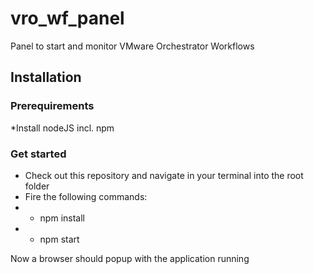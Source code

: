# vro_wf_panel
Panel to start and monitor VMware Orchestrator Workflows

## Installation
### Prerequirements
*Install nodeJS incl. npm
### Get started
* Check out this repository and navigate in your terminal into the root folder
* Fire the following commands:
* * npm install
* * npm start

Now a browser should popup with the application running

